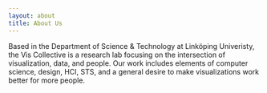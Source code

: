 ```yaml
---
layout: about
title: About Us
---
```


Based in the Department of Science \& Technology at Linköping Univeristy, the Vis Collective is a research lab focusing on the intersection of visualization, data, and people. Our work includes elements of computer science, design, HCI, STS, and a general desire to make visualizations work better for more people.
